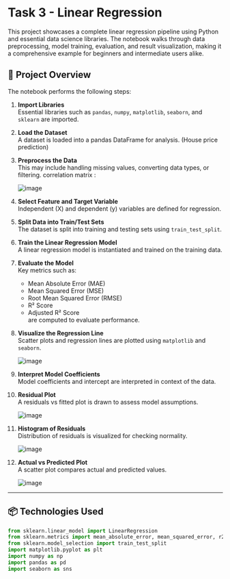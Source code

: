 # Task 3 - Linear Regression

This project showcases a complete linear regression pipeline using Python and essential data science libraries. The notebook walks through data preprocessing, model training, evaluation, and result visualization, making it a comprehensive example for beginners and intermediate users alike.

## 📘 Project Overview

The notebook performs the following steps:

1. **Import Libraries**  
   Essential libraries such as `pandas`, `numpy`, `matplotlib`, `seaborn`, and `sklearn` are imported.

2. **Load the Dataset**  
   A dataset is loaded into a pandas DataFrame for analysis. (House price prediction)

3. **Preprocess the Data**  
   This may include handling missing values, converting data types, or filtering.
   correlation matrix :

   ![image](https://github.com/user-attachments/assets/52d15f9a-c4b5-43ba-9f59-a2461639ebaf)


5. **Select Feature and Target Variable**  
   Independent (X) and dependent (y) variables are defined for regression.

6. **Split Data into Train/Test Sets**  
   The dataset is split into training and testing sets using `train_test_split`.

7. **Train the Linear Regression Model**  
   A linear regression model is instantiated and trained on the training data.

8. **Evaluate the Model**  
   Key metrics such as:
   - Mean Absolute Error (MAE)
   - Mean Squared Error (MSE)
   - Root Mean Squared Error (RMSE)
   - R² Score
   - Adjusted R² Score  
   are computed to evaluate performance.

9. **Visualize the Regression Line**  
   Scatter plots and regression lines are plotted using `matplotlib` and `seaborn`.

   ![image](https://github.com/user-attachments/assets/8e159976-42d7-4824-9810-6398e2a50fb9)


11. **Interpret Model Coefficients**  
   Model coefficients and intercept are interpreted in context of the data.

12. **Residual Plot**  
    A residuals vs fitted plot is drawn to assess model assumptions.

    ![image](https://github.com/user-attachments/assets/95deb3a1-e9c2-470a-a01f-637f0ae7f0ef)


14. **Histogram of Residuals**  
    Distribution of residuals is visualized for checking normality.

    ![image](https://github.com/user-attachments/assets/2426adaa-79f0-402b-bfde-566bdad1ab27)


16. **Actual vs Predicted Plot**  
    A scatter plot compares actual and predicted values.

    ![image](https://github.com/user-attachments/assets/406dce8f-6dad-45e6-8c89-250cd64315c0)


---

## 📦 Technologies Used

```python
from sklearn.linear_model import LinearRegression
from sklearn.metrics import mean_absolute_error, mean_squared_error, r2_score
from sklearn.model_selection import train_test_split
import matplotlib.pyplot as plt
import numpy as np
import pandas as pd
import seaborn as sns
